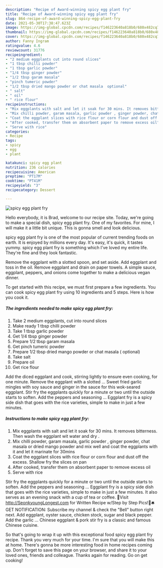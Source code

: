 ```yaml
---
description: "Recipe of Award-winning spicy egg plant fry"
title: "Recipe of Award-winning spicy egg plant fry"
slug: 864-recipe-of-award-winning-spicy-egg-plant-fry
date: 2021-05-30T17:38:47.623Z
image: https://img-global.cpcdn.com/recipes/f146223640a818b0/680x482cq70/spicy-egg-plant-fry-recipe-main-photo.jpg
thumbnail: https://img-global.cpcdn.com/recipes/f146223640a818b0/680x482cq70/spicy-egg-plant-fry-recipe-main-photo.jpg
cover: https://img-global.cpcdn.com/recipes/f146223640a818b0/680x482cq70/spicy-egg-plant-fry-recipe-main-photo.jpg
author: Fanny Ingram
ratingvalue: 4.6
reviewcount: 31776
recipeingredient:
- "2 medium eggplants cut into round slices"
- "1 tbsp chilli powder"
- "1 tbsp garlic powder"
- "1/4 tbsp ginger powder"
- "1/2 tbsp garam masala"
- "pinch tumeric powder"
- "1/2 tbsp dried mango powder or chat masala  optional"
- " salt"
- " oil"
- " rice flour"
recipeinstructions:
- "Mix eggplants with salt and let it soak for 30 mins. It removes bitterness. Then wash the eggplant wit water and dry ."
- "Mix chilli powder, garam masala, garlic powder , ginger powder, chat masala or dried mango powder and mix well and coat the eggplants with it and let it marinate for 30mins"
- "Coat the eggplant slices with rice flour or corn flour and dust off the excess. Shallow fry the slices on pan"
- "After cooked, transfer them on absorbent paper to remove excess oil"
- "Serve with rice"
categories:
- Recipe
tags:
- spicy
- egg
- plant

katakunci: spicy egg plant 
nutrition: 236 calories
recipecuisine: American
preptime: "PT17M"
cooktime: "PT41M"
recipeyield: "3"
recipecategory: Dessert

---
```



![spicy egg plant fry](https://img-global.cpcdn.com/recipes/f146223640a818b0/680x482cq70/spicy-egg-plant-fry-recipe-main-photo.jpg)

Hello everybody, it is Brad, welcome to our recipe site. Today, we're going to make a special dish, spicy egg plant fry. One of my favorites. For mine, I will make it a little bit unique. This is gonna smell and look delicious.

spicy egg plant fry is one of the most popular of current trending foods on earth. It is enjoyed by millions every day. It's easy, it's quick, it tastes yummy. spicy egg plant fry is something which I've loved my entire life. They're fine and they look fantastic.

Remove the eggplant with a slotted spoon, and set aside. Add eggplant and toss in the oil. Remove eggplant and drain on paper towels. A simple sauce, eggplant, peppers, and onions come together to make a delicious vegan dinner.


To get started with this recipe, we must first prepare a few ingredients. You can cook spicy egg plant fry using 10 ingredients and 5 steps. Here is how you cook it.

<!--inarticleads1-->

##### The ingredients needed to make spicy egg plant fry:

1. Take 2 medium eggplants, cut into round slices
1. Make ready 1 tbsp chilli powder
1. Take 1 tbsp garlic powder
1. Get 1/4 tbsp ginger powder
1. Prepare 1/2 tbsp garam masala
1. Get pinch tumeric powder
1. Prepare 1/2 tbsp dried mango powder or chat masala ( optional)
1. Take  salt
1. Prepare  oil
1. Get  rice flour


Add the diced eggplant and cook, stirring lightly to ensure even cooking, for one minute. Remove the eggplant with a slotted … Sweet fried garlic mingles with soy sauce and ginger in the sauce for this wok-seared eggplant. Stir fry the eggplants quickly for a minute or two until the outside starts to soften. Add the peppers and seasoning … Eggplant fry is a spicy side dish that goes with the rice varieties, simple to make in just a few minutes. 

<!--inarticleads2-->

##### Instructions to make spicy egg plant fry:

1. Mix eggplants with salt and let it soak for 30 mins. It removes bitterness. Then wash the eggplant wit water and dry .
1. Mix chilli powder, garam masala, garlic powder , ginger powder, chat masala or dried mango powder and mix well and coat the eggplants with it and let it marinate for 30mins
1. Coat the eggplant slices with rice flour or corn flour and dust off the excess. Shallow fry the slices on pan
1. After cooked, transfer them on absorbent paper to remove excess oil
1. Serve with rice


Stir fry the eggplants quickly for a minute or two until the outside starts to soften. Add the peppers and seasoning … Eggplant fry is a spicy side dish that goes with the rice varieties, simple to make in just a few minutes. It also serves as an evening snack with a cup of tea or coffee. 🌼Visit http://SeonkyoungLongest.com for Written Recipe w/Step by Step Pics!🌼🛎 GET NOTIFICATION: Subscribe my channel &amp; check the &#34;Bell&#34; button right next. Add eggplant, oyster sauce, chicken stock, sugar and black pepper. Add the garlic … Chinese eggplant &amp; pork stir fry is a classic and famous Chinese cuisine. 

So that's going to wrap it up with this exceptional food spicy egg plant fry recipe. Thank you very much for your time. I'm sure that you will make this at home. There's gonna be more interesting food in home recipes coming up. Don't forget to save this page on your browser, and share it to your loved ones, friends and colleague. Thanks again for reading. Go on get cooking!
